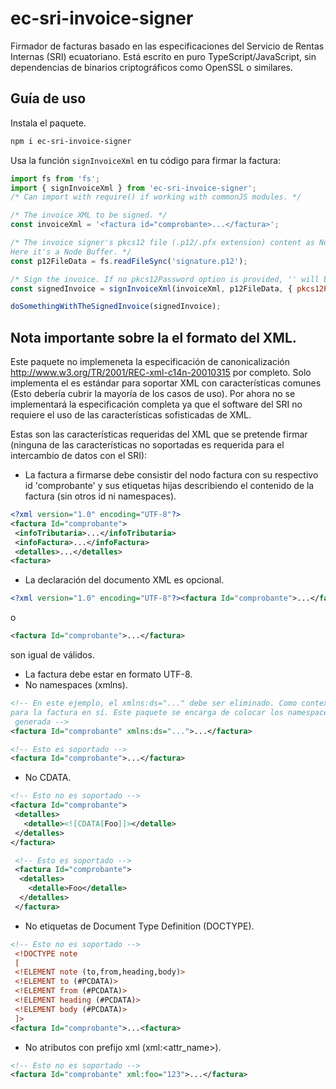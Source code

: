 # ec-sri-invoice-signer
Firmador de facturas basado en las especificaciones del Servicio de Rentas Internas (SRI) ecuatoriano. Está escrito en puro TypeScript/JavaScript, sin dependencias de binarios criptográficos como OpenSSL o similares.

## Guía de uso

Instala el paquete.
  ```bash
  npm i ec-sri-invoice-signer
  ```
Usa la función `signInvoiceXml` en tu código para firmar la factura:
  ```js
  import fs from 'fs';
  import { signInvoiceXml } from 'ec-sri-invoice-signer';
  /* Can import with require() if working with commonJS modules. */

  /* The invoice XML to be signed. */
  const invoiceXml = '<factura id="comprobante>...</factura>';

  /* The invoice signer's pkcs12 file (.p12/.pfx extension) content as Node Buffer or base64 string.
  Here it's a Node Buffer. */
  const p12FileData = fs.readFileSync('signature.p12');

  /* Sign the invoice. If no pkcs12Password option is provided, '' will be used. */
  const signedInvoice = signInvoiceXml(invoiceXml, p12FileData, { pkcs12Password: 'thePKCS12FilePassword' });

  doSomethingWithTheSignedInvoice(signedInvoice);
  ```

 ## Nota importante sobre la el formato del XML.
 Este paquete no implemeneta la especificación de canonicalización http://www.w3.org/TR/2001/REC-xml-c14n-20010315 por completo. Solo implementa el es estándar para soportar XML con características comunes (Esto debería cubrir la mayoría de los casos de uso).
 Por ahora no se implementará la especificación completa ya que el software del SRI no requiere el uso de las características sofisticadas de XML.

 Estas son las características requeridas del XML que se pretende firmar (ninguna de las características no soportadas es requerida para el intercambio de datos con el SRI):
 - La factura a firmarse debe consistir del nodo factura con su respectivo id 'comprobante' y sus etiquetas hijas describiendo el contenido de la factura (sin otros id ni namespaces).
 ```xml
 <?xml version="1.0" encoding="UTF-8"?>
 <factura Id="comprobante">
  <infoTributaria>...</infoTributaria>
  <infoFactura>...</infoFactura>
  <detalles>...</detalles>
 <factura>
 ```
 - La declaración del documento XML es opcional.
 ```xml
 <?xml version="1.0" encoding="UTF-8"?><factura Id="comprobante">...</factura>
 ```
 o
 ```xml
 <factura Id="comprobante">...</factura>
 ```
 son igual de válidos.
 - La factura debe estar en formato UTF-8.
 - No namespaces (xmlns).
 ```xml
 <!-- En este ejemplo, el xmlns:ds="..." debe ser eliminado. Como contexto, ningún namespace es necesario
 para la factura en sí. Este paquete se encarga de colocar los namespaces necesarios en la firma digital
  generada -->
 <factura Id="comprobante" xmlns:ds="...">...</factura>
 ```

 ```xml
 <!-- Esto es soportado -->
 <factura Id="comprobante">...</factura>
 ```
 - No CDATA.
 ```xml
 <!-- Esto no es soportado -->
 <factura Id="comprobante">
  <detalles>
    <detalle><![CDATA[Foo]]></detalle>
  </detalles>
 </factura>
 ```
```xml
 <!-- Esto es soportado -->
 <factura Id="comprobante">
  <detalles>
    <detalle>Foo</detalle>
  </detalles>
 </factura>
```
 - No etiquetas de Document Type Definition (DOCTYPE).
 ```xml
 <!-- Esto no es soportado -->
  <!DOCTYPE note
  [
  <!ELEMENT note (to,from,heading,body)>
  <!ELEMENT to (#PCDATA)>
  <!ELEMENT from (#PCDATA)>
  <!ELEMENT heading (#PCDATA)>
  <!ELEMENT body (#PCDATA)>
  ]>
 <factura Id="comprobante">...<factura>
 ```
 - No atributos con prefijo xml (xml:<attr_name>).
 ```xml
 <!-- Esto no es soportado -->
 <factura Id="comprobante" xml:foo="123">...</factura>
 ```